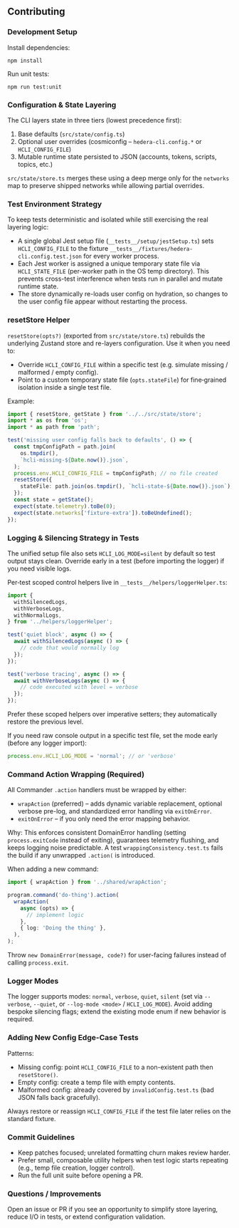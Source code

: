 ## Contributing

### Development Setup

Install dependencies:

```
npm install
```

Run unit tests:

```
npm run test:unit
```

### Configuration & State Layering

The CLI layers state in three tiers (lowest precedence first):

1. Base defaults (`src/state/config.ts`)
2. Optional user overrides (cosmiconfig – `hedera-cli.config.*` or `HCLI_CONFIG_FILE`)
3. Mutable runtime state persisted to JSON (accounts, tokens, scripts, topics, etc.)

`src/state/store.ts` merges these using a deep merge only for the `networks` map to preserve shipped networks while allowing partial overrides.

### Test Environment Strategy

To keep tests deterministic and isolated while still exercising the real layering logic:

- A single global Jest setup file (`__tests__/setup/jestSetup.ts`) sets `HCLI_CONFIG_FILE` to the fixture `__tests__/fixtures/hedera-cli.config.test.json` for every worker process.
- Each Jest worker is assigned a unique temporary state file via `HCLI_STATE_FILE` (per-worker path in the OS temp directory). This prevents cross-test interference when tests run in parallel and mutate runtime state.
- The store dynamically re-loads user config on hydration, so changes to the user config file appear without restarting the process.

### resetStore Helper

`resetStore(opts?)` (exported from `src/state/store.ts`) rebuilds the underlying Zustand store and re-layers configuration. Use it when you need to:

- Override `HCLI_CONFIG_FILE` within a specific test (e.g. simulate missing / malformed / empty config).
- Point to a custom temporary state file (`opts.stateFile`) for fine‑grained isolation inside a single test file.

Example:

```ts
import { resetStore, getState } from '../../src/state/store';
import * as os from 'os';
import * as path from 'path';

test('missing user config falls back to defaults', () => {
  const tmpConfigPath = path.join(
    os.tmpdir(),
    `hcli-missing-${Date.now()}.json`,
  );
  process.env.HCLI_CONFIG_FILE = tmpConfigPath; // no file created
  resetStore({
    stateFile: path.join(os.tmpdir(), `hcli-state-${Date.now()}.json`),
  });
  const state = getState();
  expect(state.telemetry).toBe(0);
  expect(state.networks['fixture-extra']).toBeUndefined();
});
```

### Logging & Silencing Strategy in Tests

The unified setup file also sets `HCLI_LOG_MODE=silent` by default so test output stays clean. Override early in a test (before importing the logger) if you need visible logs.

Per‑test scoped control helpers live in `__tests__/helpers/loggerHelper.ts`:

```ts
import {
  withSilencedLogs,
  withVerboseLogs,
  withNormalLogs,
} from '../helpers/loggerHelper';

test('quiet block', async () => {
  await withSilencedLogs(async () => {
    // code that would normally log
  });
});

test('verbose tracing', async () => {
  await withVerboseLogs(async () => {
    // code executed with level = verbose
  });
});
```

Prefer these scoped helpers over imperative setters; they automatically restore the previous level.

If you need raw console output in a specific test file, set the mode early (before any logger import):

```ts
process.env.HCLI_LOG_MODE = 'normal'; // or 'verbose'
```

### Command Action Wrapping (Required)

All Commander `.action` handlers must be wrapped by either:

- `wrapAction` (preferred) – adds dynamic variable replacement, optional verbose pre-log, and standardized error handling via `exitOnError`.
- `exitOnError` – if you only need the error mapping behavior.

Why: This enforces consistent DomainError handling (setting `process.exitCode` instead of exiting), guarantees telemetry flushing, and keeps logging noise predictable. A test `wrappingConsistency.test.ts` fails the build if any unwrapped `.action(` is introduced.

When adding a new command:

```ts
import { wrapAction } from '../shared/wrapAction';

program.command('do-thing').action(
  wrapAction(
    async (opts) => {
      // implement logic
    },
    { log: 'Doing the thing' },
  ),
);
```

Throw `new DomainError(message, code?)` for user-facing failures instead of calling `process.exit`.

### Logger Modes

The logger supports modes: `normal`, `verbose`, `quiet`, `silent` (set via `--verbose`, `--quiet`, or `--log-mode <mode>` / `HCLI_LOG_MODE`). Avoid adding bespoke silencing flags; extend the existing mode enum if new behavior is required.

### Adding New Config Edge-Case Tests

Patterns:

- Missing config: point `HCLI_CONFIG_FILE` to a non-existent path then `resetStore()`.
- Empty config: create a temp file with empty contents.
- Malformed config: already covered by `invalidConfig.test.ts` (bad JSON falls back gracefully).

Always restore or reassign `HCLI_CONFIG_FILE` if the test file later relies on the standard fixture.

### Commit Guidelines

- Keep patches focused; unrelated formatting churn makes review harder.
- Prefer small, composable utility helpers when test logic starts repeating (e.g., temp file creation, logger control).
- Run the full unit suite before opening a PR.

### Questions / Improvements

Open an issue or PR if you see an opportunity to simplify store layering, reduce I/O in tests, or extend configuration validation.
